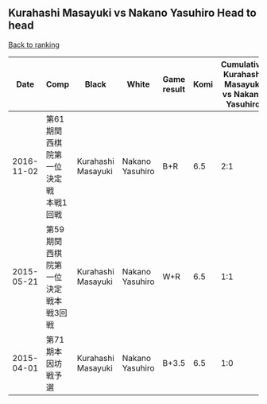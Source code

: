 ## Kurahashi Masayuki vs Nakano Yasuhiro Head to head

[Back to ranking](../../index.md)




| **Date** | **Comp** | **Black** | **White** | **Game result** | **Komi** | **Cumulative Kurahashi Masayuki vs Nakano Yasuhiro** | **Kurahashi Masayuki streak** | **Nakano Yasuhiro streak** | 
| --- | --- | --- | --- | --- | --- | --- | --- | --- |
| 2016-11-02 | 第61期関西棋院第一位決定戦　本戦1回戦 | Kurahashi Masayuki | Nakano Yasuhiro | B+R | 6.5 | 2:1 | 1 | 0 | 
| 2015-05-21 | 第59期関西棋院第一位決定戦本戦3回戦 | Kurahashi Masayuki | Nakano Yasuhiro | W+R | 6.5 | 1:1 | 0 | 1 | 
| 2015-04-01 | 第71期本因坊戦予選 | Kurahashi Masayuki | Nakano Yasuhiro | B+3.5 | 6.5 | 1:0 | 1 | 0 |




